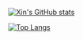 [![Xin's GitHub stats](https://github-readme-stats.vercel.app/api?username=mactanxin&count_private=true)](https://github.com/anuraghazra/github-readme-stats)

[![Top Langs](https://github-readme-stats.vercel.app/api/top-langs/?username=mactanxin&layout=compact)](https://github.com/anuraghazra/github-readme-stats)
